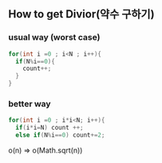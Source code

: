 ## How to get Divior(약수 구하기)
### usual way (worst case)

  ```java
  for(int i =0 ; i<N ; i++){
    if(N%i==0){
      count++;
    }
}
```
### better way
```java
for(int i =0 ; i*i<N; i++){
  if(i*i=N) count ++;
  else if(N%i==0) count+=2;
```

o(n) => o(Math.sqrt(n))
